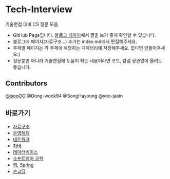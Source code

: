 # Tech-Interview
기술면접 대비 CS 질문 모음

- GitHub Page입니다. [블로그 페이지](https://kjsu0209.github.io/Tech-Interview/)에서 글을 보기 좋게 확인할 수 있습니다.
- 블로그에 페이지(자료구조...) 추가는 index.md에서 편집해주세요.
- 주제별 페이지는 각 주제에 해당하는 디렉터리에 저장해주세요. 없다면 만들어주세요:)
- 질문뿐만 아니라 기술면접에 도움이 되는 내용이라면 코드, 칼럼 상관없이 올려도 좋습니다.

## Contributors
[@jsooOO](https://github.com/kjsu0209)
@Dong-wook94
@SongHayoung
@yoo-jaein


## 바로가기

- [자료구조](https://github.com/kjsu0209/Tech-Interview/blob/main/data-structure/ds.md)
- [운영체제](https://github.com/kjsu0209/Tech-Interview/blob/main/operating-system/os.md)
- [네트워크](https://github.com/kjsu0209/Tech-Interview/blob/main/network/network.md)
- [자바](https://github.com/kjsu0209/Tech-Interview/blob/main/java/java.md)
- [데이터베이스](https://github.com/kjsu0209/Tech-Interview/blob/main/database/db.md)
- [소프트웨어 공학](https://github.com/kjsu0209/Tech-Interview/blob/main/software-engineering/se.md)
- [웹, Spring](https://github.com/kjsu0209/Tech-Interview/tree/main/web)
- [손코딩](https://github.com/kjsu0209/Tech-Interview/tree/main/live-coding)
